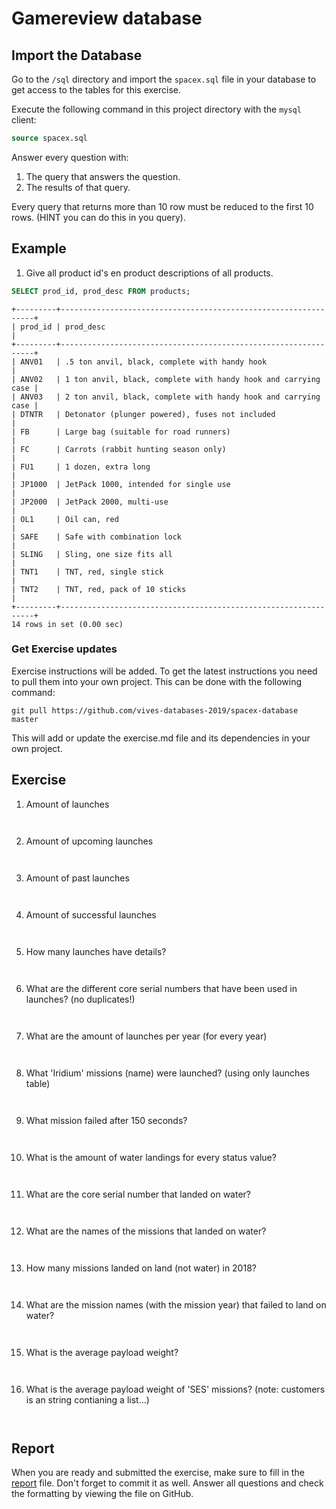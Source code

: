 # Gamereview database

## Import the Database


Go to the `/sql` directory and import the `spacex.sql` file in your database to get access to the tables for this exercise.

Execute the following command in this project directory with the `mysql` client:

```sql
source spacex.sql
```

Answer every question with:

1. The query that answers the question.
2. The results of that query.

Every query that returns more than 10 row must be reduced to the first 10 rows. (HINT you can do this in you query).

## Example

1. Give all product id's en product descriptions of all products.

```sql
SELECT prod_id, prod_desc FROM products;
```

```
+---------+----------------------------------------------------------------+
| prod_id | prod_desc                                                      |
+---------+----------------------------------------------------------------+
| ANV01   | .5 ton anvil, black, complete with handy hook                  |
| ANV02   | 1 ton anvil, black, complete with handy hook and carrying case |
| ANV03   | 2 ton anvil, black, complete with handy hook and carrying case |
| DTNTR   | Detonator (plunger powered), fuses not included                |
| FB      | Large bag (suitable for road runners)                          |
| FC      | Carrots (rabbit hunting season only)                           |
| FU1     | 1 dozen, extra long                                            |
| JP1000  | JetPack 1000, intended for single use                          |
| JP2000  | JetPack 2000, multi-use                                        |
| OL1     | Oil can, red                                                   |
| SAFE    | Safe with combination lock                                     |
| SLING   | Sling, one size fits all                                       |
| TNT1    | TNT, red, single stick                                         |
| TNT2    | TNT, red, pack of 10 sticks                                    |
+---------+----------------------------------------------------------------+
14 rows in set (0.00 sec)
```

### Get Exercise updates

Exercise instructions will be added. To get the latest instructions you need to pull them into your own project. This can be done with the following command:

```shell
git pull https://github.com/vives-databases-2019/spacex-database master
```

This will add or update the exercise.md file and its dependencies in your own project.

## Exercise

1. Amount of launches

```sql

```

```text

```

2. Amount of upcoming launches

```sql

```

```text

```

3. Amount of past launches

```sql

```

```text

```

4. Amount of successful launches

```sql

```

```text

```

5. How many launches have details?

```sql

```

```text

```

6. What are the different core serial numbers that have been used in launches? (no duplicates!)

```sql

```

```text

```

7. What are the amount of launches per year (for every year)

```sql

```

```text

```

8. What 'Iridium' missions (name) were launched? (using only launches table)

```sql

```

```text

```

9. What mission failed after 150 seconds?

```sql

```

```text

```

10. What is the amount of water landings for every status value?

```sql

```

```text

```

11. What are the core serial number that landed on water?

```sql

```

```text

```

12. What are the names of the missions that landed on water?

```sql

```

```text

```

13. How many missions landed on land (not water) in 2018?

```sql

```

```text

```

14. What are the mission names (with the mission year) that failed to land on water?

```sql

```

```text

```

15. What is the average payload weight?

```sql

```

```text

```

16. What is the average payload weight of 'SES' missions? (note: customers is an string contianing a list...)

```sql

```

```text

```

## Report

When you are ready and submitted the exercise, make sure to fill in the [report](./REPORT.md) file. Don't forget to commit it as well. Answer all questions and check the formatting by viewing the file on GitHub.